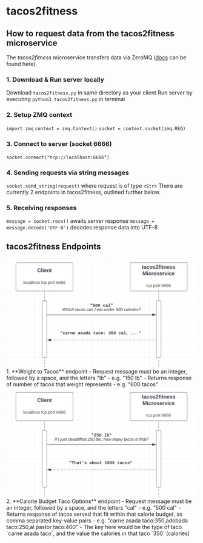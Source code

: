 # tacos2fitness

## How to request data from the tacos2fitness microservice
The *tacos2fitness* microservice transfers data via ZeroMQ ([docs](https://zeromq.org/) can be found here).

### 1. Download & Run server locally
Download `tacos2fitness.py` in same directory as your client
Run server by executing `python3 tacos2fitness.py` in terminal

### 2. Setup ZMQ context
`import zmq`
`context = zmq.Context()`
`socket = context.socket(zmq.REQ)`

### 3. Connect to server (socket 6666)
`socket.connect("tcp://localhost:6666")`

### 4. Sending requests via string messages
`socket.send_string(request)` where request is of type `<Str>`
There are currently 2 endpoints in tacos2fitness, outlined further below.

### 5. Receiving responses
`message = socket.recv()` awaits server response
`message = message.decode('UTF-8')` decodes response data into UTF-8

## tacos2fitness Endpoints

<img src="pics/CaloriesToTacoOptions.png" width="700">
1. **Weight to Tacos** endpoint
  - Request message must be an integer, followed by a space, and the letters "lb"
  - e.g. "150 lb"
  - Returns response of number of tacos that weight represents
  - e.g. "600 tacos"

<img src="pics/WeightToNumTacos.png" width="700">
2. **Calorie Budget Taco Options** endpoint
  - Request message must be an integer, followed by a space, and the letters "cal"
  - e.g. "500 cal"
  - Returns response of tacos served that fit within that calorie budget, as comma separated key-value pairs
  - e.g. "carne asada taco:350,adobada taco:250,al pastor taco:400"
  - The key here would be the type of taco `carne asada taco`, and the value the calories in that taco `350` (calories)










